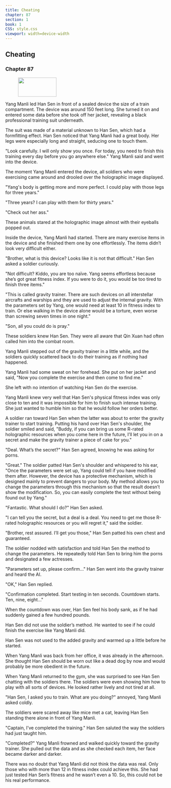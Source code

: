 ```yaml
---
title: Cheating
chapter: 87
section: 1
book: 1
CSS: style.css
viewport: width=device-width
---
```


## Cheating

### Chapter 87

<figure>
	<img src="../Images/gem.gif" alt="" id="gem" width="120" height="60" />
</figure>

Yang Manli led Han Sen in front of a sealed device the size of a train compartment. The device was around 150 feet long. She turned it on and entered some data before she took off her jacket, revealing a black professional training suit underneath.

The suit was made of a material unknown to Han Sen, which had a formfitting effect. Han Sen noticed that Yang Manli had a great body. Her legs were especially long and straight, seducing one to touch them.

"Look carefully. I will only show you once. For today, you need to finish this training every day before you go anywhere else." Yang Manli said and went into the device.

The moment Yang Manli entered the device, all soldiers who were exercising came around and drooled over the holographic image displayed.

"Yang's body is getting more and more perfect. I could play with those legs for three years."

"Three years? I can play with them for thirty years."

"Check out her ass."

These animals stared at the holographic image almost with their eyeballs popped out.

Inside the device, Yang Manli had started. There are many exercise items in the device and she finished them one by one effortlessly. The items didn’t look very difficult either.

"Brother, what is this device? Looks like it is not that difficult." Han Sen asked a soldier curiously.

"Not difficult? Kiddo, you are too naïve. Yang seems effortless because she’s got great fitness index. If you were to do it, you would be too tired to finish three items."

"This is called gravity trainer. There are such devices on all interstellar aircrafts and warships and they are used to adjust the internal gravity. With the parameters set by Yang, one would need at least 10 in fitness index to train. Or else walking in the device alone would be a torture, even worse than screwing seven times in one night."

"Son, all you could do is pray."

These soldiers knew Han Sen. They were all aware that Qin Xuan had often called him into the combat room.

Yang Manli stepped out of the gravity trainer in a little while, and the soldiers quickly scattered back to do their training as if nothing had happened.

Yang Manli had some sweat on her forehead. She put on her jacket and said, "Now you complete the exercise and then come to find me."

She left with no intention of watching Han Sen do the exercise.

Yang Manli knew very well that Han Sen's physical fitness index was only close to ten and it was impossible for him to finish such intense training. She just wanted to humble him so that he would follow her orders better.

A soldier ran toward Han Sen when the latter was about to enter the gravity trainer to start training. Putting his hand over Han Sen's shoulder, the soldier smiled and said, "Buddy, if you can bring us some R-rated holographic resources when you come here in the future, I’ll let you in on a secret and make the gravity trainer a piece of cake for you."

"Deal. What’s the secret?" Han Sen agreed, knowing he was asking for porns.

"Great." The soldier patted Han Sen's shoulder and whispered to his ear, "Once the parameters were set up, Yang could tell if you have modified them after. However, the device has a protective mechanism, which is designed mainly to prevent dangers to your body. My method allows you to change the parameters through this mechanism so that the result doesn’t show the modification. So, you can easily complete the test without being found out by Yang."

"Fantastic. What should I do?" Han Sen asked.

"I can tell you the secret, but a deal is a deal. You need to get me those R-rated holographic resources or you will regret it," said the soldier.

"Brother, rest assured. I’ll get you those," Han Sen patted his own chest and guaranteed.

The soldier nodded with satisfaction and told Han Sen the method to change the parameters. He repeatedly told Han Sen to bring him the porns and designated a few actresses.

"Parameters set up, please confirm..." Han Sen went into the gravity trainer and heard the AI.

"OK," Han Sen replied.

"Confirmation completed. Start testing in ten seconds. Countdown starts. Ten, nine, eight..."

When the countdown was over, Han Sen feel his body sank, as if he had suddenly gained a few hundred pounds.

Han Sen did not use the soldier’s method. He wanted to see if he could finish the exercise like Yang Manli did.

Han Sen was not used to the added gravity and warmed up a little before he started.

When Yang Manli was back from her office, it was already in the afternoon. She thought Han Sen should be worn out like a dead dog by now and would probably be more obedient in the future.

When Yang Manli returned to the gym, she was surprised to see Han Sen chatting with the soldiers there. The soldiers were even showing him how to play with all sorts of devices. He looked rather lively and not tired at all.

"Han Sen, I asked you to train. What are you doing?" annoyed, Yang Manli asked coldly.

The soldiers were scared away like mice met a cat, leaving Han Sen standing there alone in front of Yang Manli.

"Captain, I’ve completed the training." Han Sen saluted the way the soldiers had just taught him.

"Completed?" Yang Manli frowned and walked quickly toward the gravity trainer. She pulled out the data and as she checked each item, her face became darker and darker.

There was no doubt that Yang Manli did not think the data was real. Only those who with more than 12 in fitness index could achieve this. She had just tested Han Sen’s fitness and he wasn’t even a 10. So, this could not be his real performance.